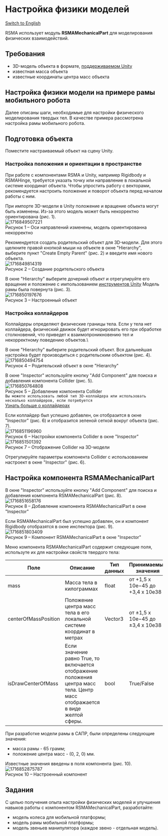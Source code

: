 # Настройка физики моделей
[Switch to English](Manual/en/Mechanics/Setting_up_the_physics_of_models.md)

RSMA использует модуль **RSMAMechanicalPart** для моделирования физических взаимодействий.

## Требования
- 3D-модель объекта в формате, [поддерживаемом Unity](https://docs.unity3d.com/Manual/3D-formats.html)
- известная масса объекта
- известные координаты центра масс объекта

## Настройка физики модели на примере рамы мобильного робота
Далее описаны шаги, необходимые для настройки физического моделирования твердых тел. В качестве примера рассмотрена настройка рамы мобильного робота.
## Подготовка объекта
Поместите настраиваемый объект на сцену Unity.
### Настройка положения и ориентации в пространстве

При работе с компонентами RSMA и Unity, например Rigidbody и RSMAHinge, требуется указать точку или направление в локальной системе координат объекта.
Чтобы упростить работу с векторами, рекомендуется настроить положение и поворот объекта перед началом работы с ним.

При импорте 3D-модели в Unity положение и вращение объекта могут быть изменены. Из-за этого модель может быть некорректно ориентирована (рис. 1).\
![1716849507221](/Manual/_images/Setting_up_the_physics_of_models/1716849507221.png)\
Рисунок 1 – Оси направлений изменены, модель ориентированна некорректно

Рекомендуется создать родительский объект для 3D-модели. Для этого щелкните правой кнопкой мыши на объекте в окне "Hierarchy", выберите пункт "Create Empty Parent" (рис. 2) и введите имя нового объекта.\
![1716849814319](/Manual/_images/Setting_up_the_physics_of_models/1716849814319.png)\
Рисунок 2 – Создание родительского объекта

В окне "Hierarchy" выберите дочерний объект и отрегулируйте его вращение и положение с импользованием [инструментов Unity](https://docs.unity3d.com/Manual/PositioningGameObjects.html)
Модель рамы была повернута (рис. 3).\
![1716850197676](/Manual/_images/Setting_up_the_physics_of_models/1716850197676.png)\
Рисунок 3 – Настроенный объект

### Настройка коллайдеров

Коллайдеры определяют физические границы тела. Если у тела нет коллайдера, физический движок будет игнорировать его при обработке столкновений, что приведет к взаимопроникновению тел и некорректному поведению объектов.\

В окне "Hierarchy" выберите родительский объект. Вся дальнейшая настройка будет производиться с родительским объектом (рис. 4).\
![1716850494754](/Manual/_images/Setting_up_the_physics_of_models/1716850494754.png)\
Рисунок 4 – Родительский объект в окне "Hierarchy"

В окне "Inspector" используйте кнопку "Add Component" для поиска и добавления компонента Collider (рис. 5). \
![1716850764808](/Manual/_images/Setting_up_the_physics_of_models/1716850764808.png)\
Рисунок 5 – Добавление компонента Collider\
```Вы можете использовать любой тип 3D-коллайдера или использовать несколько коллайдеров, если потребуется```\
[Узнать больше о коллайдерах](https://docs.unity3d.com/Manual/CollidersOverview.html)

Если коллайдер был успешно добавлен, он отобразится в окне "Inspector" (рис. 6) и отобразится зеленой сеткой вокруг объекта (рис. 7).\
![1716851196960](/Manual/_images/Setting_up_the_physics_of_models/1716851196960.png)\
Рисунок 6 – Настройки компонента Collider в окне "Inspector"\
![1716851501392](/Manual/_images/Setting_up_the_physics_of_models/1716851501392.png)\
Рисунок 7 – Отображение Collider на 3D-модели

Отрегулируйте параметры компонента Collider с использованием настроект в окне "Inspector" (рис. 6).

## Настройка компонента RSMAMechanicalPart
В окне "Inspector" используйте кнопку "Add Component" для поиска и добавления компонента RSMAMechanicalPart (рис. 8).\
![1716851658176](/Manual/_images/Setting_up_the_physics_of_models/1716851658176.png)\
Рисунок 8 – Добавление компонента RSMAMechanicalPart в окне "Inspector"

Если RSMAMechanicalPart был успешно добавлен, он и компонент Rigidbody отобразятся в окне инспектора (рис. 9).\
![1716851803409](/Manual/_images/Setting_up_the_physics_of_models/1716851803409.png)\
Рисунок 9 – Компонент RSMAMechanicalPart в окне "Inspector"

Меню компонента RSMAMechanicalPart содержит следующие поля, используте их для настройки свойств твердого тела:

| Поле | Описание | Тип данных | Принимаемые значения |
|--|--|--|--|
|mass|Масса тела в килограммах|float|от +1,5 x 10e−45 до +3,4 x 10e38|
|centerOfMassPosition|Положение центра масс тела в его локальной системе координат в метрах|Vector3|от ±1,5 x 10e−45 до ±3,4 x 10e38|
|isDrawCenterOfMass|Если значение равно True, то включается отображение положения центра масс тела. Центр масс отображается в виде желтой сферы.|bool|True/False|

При разработке модели рамы в САПР, были определены следующие значения:
- масса рамы - 65 грамм;
- положение центра масс - (0, 2, 0) мм.

Известные значения введены в поля компонента (рис. 10).\
![1716852875787](/Manual/_images/Setting_up_the_physics_of_models/1716852875787.png)\
Рисунок 10 – Настроенный компонент

## Задания

С целью получения опыта настройки физических моделей и улучшения навыков работы с компонентом RSMAMechanicalPart, разработайте:
- модель колеса для мобильной платформы;
- модель рамы мобильной платформы;
- модель звеньев манипулятора (каждое звено - отдельная модель).
